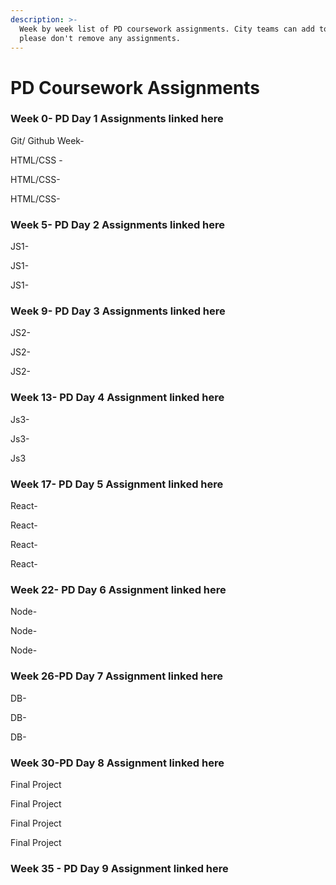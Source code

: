 ```yaml
---
description: >-
  Week by week list of PD coursework assignments. City teams can add to this but
  please don't remove any assignments.
---
```


# PD Coursework Assignments

### Week 0- PD Day 1 Assignments linked here 

Git/ Github Week- 

HTML/CSS -

HTML/CSS-

HTML/CSS-

### Week 5- PD Day 2 Assignments linked here

JS1- 

JS1-

JS1-

### Week 9- PD Day 3 Assignments linked here

JS2-

JS2-

JS2-

### Week 13- PD Day 4 Assignment linked here

Js3-

Js3-

Js3

### Week 17- PD Day 5 Assignment linked here

React- 

React-

React-

React-

### Week 22- PD Day 6 Assignment linked here

Node- 

Node- 

Node- 

### Week 26-PD Day 7 Assignment linked here

DB- 

DB-

DB- 

### Week 30-PD Day 8 Assignment linked here

Final Project

Final Project

Final Project

Final Project

### Week 35 - PD Day 9 Assignment linked here









